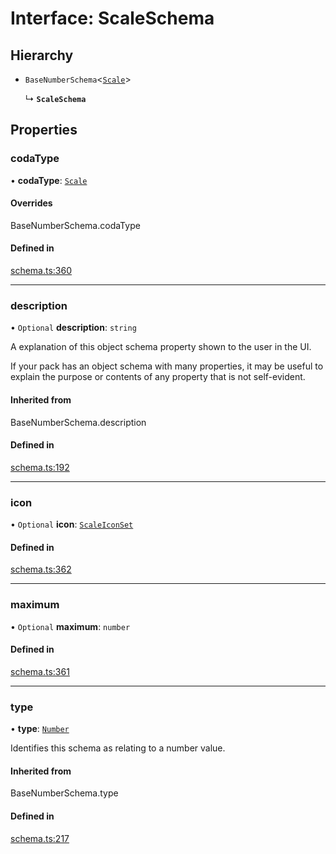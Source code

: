 # Interface: ScaleSchema

## Hierarchy

- `BaseNumberSchema`<[`Scale`](../enums/ValueHintType.md#scale)\>

  ↳ **`ScaleSchema`**

## Properties

### codaType

• **codaType**: [`Scale`](../enums/ValueHintType.md#scale)

#### Overrides

BaseNumberSchema.codaType

#### Defined in

[schema.ts:360](https://github.com/coda/packs-sdk/blob/main/schema.ts#L360)

___

### description

• `Optional` **description**: `string`

A explanation of this object schema property shown to the user in the UI.

If your pack has an object schema with many properties, it may be useful to
explain the purpose or contents of any property that is not self-evident.

#### Inherited from

BaseNumberSchema.description

#### Defined in

[schema.ts:192](https://github.com/coda/packs-sdk/blob/main/schema.ts#L192)

___

### icon

• `Optional` **icon**: [`ScaleIconSet`](../enums/ScaleIconSet.md)

#### Defined in

[schema.ts:362](https://github.com/coda/packs-sdk/blob/main/schema.ts#L362)

___

### maximum

• `Optional` **maximum**: `number`

#### Defined in

[schema.ts:361](https://github.com/coda/packs-sdk/blob/main/schema.ts#L361)

___

### type

• **type**: [`Number`](../enums/ValueType.md#number)

Identifies this schema as relating to a number value.

#### Inherited from

BaseNumberSchema.type

#### Defined in

[schema.ts:217](https://github.com/coda/packs-sdk/blob/main/schema.ts#L217)
